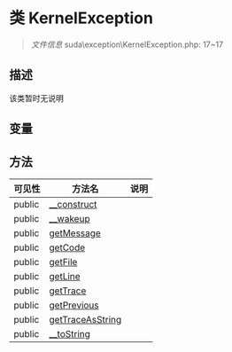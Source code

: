 #  类 KernelException

> *文件信息* suda\exception\KernelException.php: 17~17



## 描述

该类暂时无说明


## 变量


## 方法


| 可见性 | 方法名 | 说明 |
|--------|-------|------|
| public |[__construct](KernelException/__construct.md) |  |
| public |[__wakeup](KernelException/__wakeup.md) |  |
| public |[getMessage](KernelException/getMessage.md) |  |
| public |[getCode](KernelException/getCode.md) |  |
| public |[getFile](KernelException/getFile.md) |  |
| public |[getLine](KernelException/getLine.md) |  |
| public |[getTrace](KernelException/getTrace.md) |  |
| public |[getPrevious](KernelException/getPrevious.md) |  |
| public |[getTraceAsString](KernelException/getTraceAsString.md) |  |
| public |[__toString](KernelException/__toString.md) |  |
